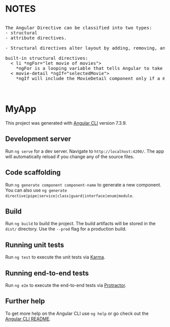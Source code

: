 

# NOTES

<pre>

The Angular Directive can be classified into two types:
- structural
- attribute directives.

- Structural directives alter layout by adding, removing, and replacing elements in DOM.

built-in structural directives:
  < li *ngFor="let movie of movies"></li> 
    *ngFor is a looping variable that tells Angular to take one < li> per movie from the movies list.
  < movie-detail *ngIf="selectedMovie"></movie-detail>
    *ngIf will include the MovieDetail component only if a movie is selected otherwise it will remove it from the DOM.


</pre>





# MyApp

This project was generated with [Angular CLI](https://github.com/angular/angular-cli) version 7.3.9.

## Development server

Run `ng serve` for a dev server. Navigate to `http://localhost:4200/`. The app will automatically reload if you change any of the source files.

## Code scaffolding

Run `ng generate component component-name` to generate a new component. You can also use `ng generate directive|pipe|service|class|guard|interface|enum|module`.

## Build

Run `ng build` to build the project. The build artifacts will be stored in the `dist/` directory. Use the `--prod` flag for a production build.

## Running unit tests

Run `ng test` to execute the unit tests via [Karma](https://karma-runner.github.io).

## Running end-to-end tests

Run `ng e2e` to execute the end-to-end tests via [Protractor](http://www.protractortest.org/).

## Further help

To get more help on the Angular CLI use `ng help` or go check out the [Angular CLI README](https://github.com/angular/angular-cli/blob/master/README.md).
